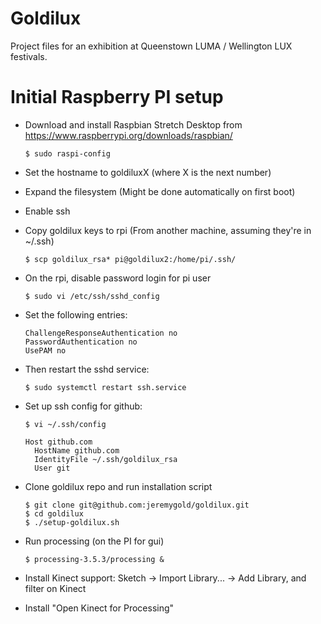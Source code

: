 # Goldilux

Project files for an exhibition at Queenstown LUMA / Wellington LUX festivals.

# Initial Raspberry PI setup
* Download and install Raspbian Stretch Desktop from https://www.raspberrypi.org/downloads/raspbian/

      $ sudo raspi-config

* Set the hostname to goldiluxX (where X is the next number)
* Expand the filesystem (Might be done automatically on first boot)
* Enable ssh

* Copy goldilux keys to rpi (From another machine, assuming they're in ~/.ssh)

      $ scp goldilux_rsa* pi@goldilux2:/home/pi/.ssh/

* On the rpi, disable password login for pi user

      $ sudo vi /etc/ssh/sshd_config

* Set the following entries:

      ChallengeResponseAuthentication no
      PasswordAuthentication no
      UsePAM no

* Then restart the sshd service:

      $ sudo systemctl restart ssh.service

* Set up ssh config for github:

      $ vi ~/.ssh/config

      Host github.com
        HostName github.com
        IdentityFile ~/.ssh/goldilux_rsa
        User git

* Clone goldilux repo and run installation script

      $ git clone git@github.com:jeremygold/goldilux.git
      $ cd goldilux
      $ ./setup-goldilux.sh

* Run processing (on the PI for gui)

      $ processing-3.5.3/processing &

* Install Kinect support: Sketch -> Import Library... -> Add Library, and filter on Kinect
* Install "Open Kinect for Processing"